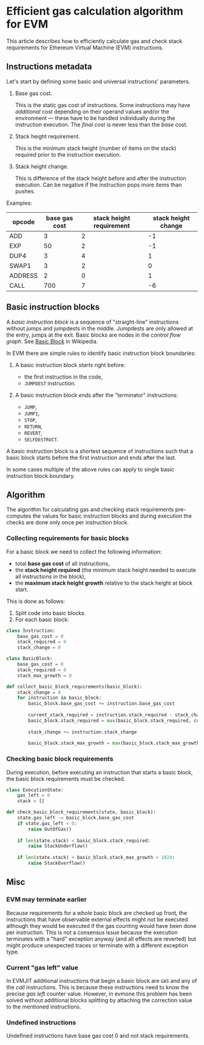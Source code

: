 # Efficient gas calculation algorithm for EVM

This article describes how to efficiently calculate gas and check stack requirements
for Ethereum Virtual Machine (EVM) instructions.


## Instructions metadata

Let's start by defining some basic and universal instructions' parameters.

1. Base gas cost.
   
   This is the static gas cost of instructions. Some instructions may have 
   _additional_ cost depending on their operand values and/or the environment
   — these have to be handled individually during the instruction execution.
   The _final_ cost is never less than the _base_ cost.
   
2. Stack height requirement.

   This is the minimum stack height (number of items on the stack) 
   required prior to the instruction execution.
   
3. Stack height change.

   This is difference of the stack height before and after the instruction 
   execution. Can be negative if the instruction pops more items than pushes.
   
Examples:

| opcode  | base gas cost | stack height requirement | stack height change |
| ------- | ------------- | ------------------------ | ------------------- |
| ADD     | 3             | 2                        | -1                  |
| EXP     | 50            | 2                        | -1                  |
| DUP4    | 3             | 4                        | 1                   |
| SWAP1   | 3             | 2                        | 0                   |
| ADDRESS | 2             | 0                        | 1                   |
| CALL    | 700           | 7                        | -6                  |


## Basic instruction blocks

A _basic instruction block_ is a sequence of "straight-line" instructions 
without jumps and jumpdests in the middle.
Jumpdests are only allowed at the entry, jumps at the exit.
Basic blocks are nodes in the _control flow graph_.
See [Basic Block] in Wikipedia.

In EVM there are simple rules to identify basic instruction block boundaries:

1. A basic instruction block _starts_ right before:
   - the first instruction in the code,
   - `JUMPDEST` instruction.

2. A basic instruction block _ends_ after the "terminator" instructions:
   - `JUMP`,
   - `JUMPI`,
   - `STOP`,
   - `RETURN`,
   - `REVERT`,
   - `SELFDESTRUCT`.

A basic instruction block is a shortest sequence of instructions such that 
a basic block starts before the first instruction and ends after the last.

In some cases multiple of the above rules can apply to single basic instruction 
block boundary.

## Algorithm

The algorithm for calculating gas and checking stack requirements pre-computes
the values for basic instruction blocks and during execution the checks 
are done only once per instruction block.

### Collecting requirements for basic blocks

For a basic block we need to collect the following information:

- total **base gas cost** of all instructions,
- the **stack height required** (the minimum stack height needed to execute all 
  instructions in the block),
- the **maximum stack height growth** relative to the stack height at block 
  start.

This is done as follows:

1. Split code into basic blocks.
2. For each basic block:

```python
class Instruction:
    base_gas_cost = 0
    stack_required = 0
    stack_change = 0

class BasicBlock:
    base_gas_cost = 0
    stack_required = 0
    stack_max_growth = 0

def collect_basic_block_requirements(basic_block):
    stack_change = 0
    for instruction in basic_block:
        basic_block.base_gas_cost += instruction.base_gas_cost
        
        current_stack_required = instruction.stack_required - stack_change
        basic_block.stack_required = max(basic_block.stack_required, current_stack_required)
        
        stack_change += instruction.stack_change
        
        basic_block.stack_max_growth = max(basic_block.stack_max_growth, stack_change)
```

### Checking basic block requirements

During execution, before executing an instruction that starts a basic block,
the basic block requirements must be checked.

```python
class ExecutionState:
    gas_left = 0
    stack = []

def check_basic_block_requirements(state, basic_block):
    state.gas_left -= basic_block.base_gas_cost
    if state.gas_left < 0:
        raise OutOfGas()
    
    if len(state.stack) < basic_block.stack_required:
        raise StackUnderflow()
    
    if len(state.stack) + basic_block.stack_max_growth > 1024:
        raise StackOverflow()
```

## Misc

### EVM may terminate earlier

Because requirements for a whole basic block are checked up front, the instructions
that have observable external effects might not be executed although they would be
executed if the gas counting would have been done per instruction.
This is not a consensus issue because the execution terminates with a "hard" exception
anyway (and all effects are reverted) but might produce unexpected traces 
or terminate with a different exception type.

### Current "gas left" value

In EVMJIT additional instructions that begin a basic block are `GAS` and any of the _call_ instructions. This is because
these instructions need to know the precise _gas left_ counter value. 
However, in evmone this problem has been solved without additional blocks splitting 
by attaching the correction value to the mentioned instructions.

### Undefined instructions

Undefined instructions have base gas cost 0 and not stack requirements.




[Basic Block]: https://en.wikipedia.org/wiki/Basic_block


